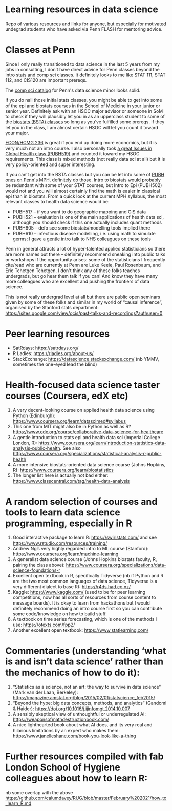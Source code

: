 # Learning resources in data science
Repo of various resources and links for anyone, but especially for motivated undegrad students who have asked via Penn FLASH for mentoring advice.

# Classes at Penn
Since I only really transitioned to data science in the last 5 years from my jobs in consulting, I don’t have direct advice for Penn classes beyond the intro stats and comp sci classes. It definitely looks to me like STAT 111, STAT 112, and CIS120 are important prereqs.

The <a href="https://catalog.upenn.edu/undergraduate/programs/data-science-minor/">comp sci catalog</a> for Penn's data science minor looks solid.

If you do nail those initial stats classes, you might be able to get into some of the epi and biostats courses in the School of Medicine in your junior or senior year. Definitely ask with an HSOC major advisor or someone in SoM to check if they will plausibly let you in as an upperclass student to some of the <a href="https://www.med.upenn.edu/ggeb/bsta-course-descriptions.html">biostats (BSTA) classes</a> so long as you’ve fulfilled some prereqs. If they let you in the class, I am almost certain HSOC will let you count it toward your major.

<a href="https://economics.sas.upenn.edu/system/files/2019-01/Syllabus_Spring2019_Short.pdf">ECON/HCMG 236</a> is great if you end up doing more economics, but it is very much not an intro course. I also personally took <a href="https://www.med.upenn.edu/globalhealth/assets/user-content/documents/PUBH519%20syllabus%202017.pdf">a great Issues in Global Health class (PUBH519)</a> and counted it toward my HSOC requirements. This class is mixed methods (not really data sci at all) but it is very policy-oriented and super interesting.

If you can’t get into the BSTA classes but you can be let into some of <a href="https://www.publichealth.med.upenn.edu/course-listing.html">PUBH ones on Penn's MPH</a>, definitely do those. Intro to biostats would probably be redundant with some of your STAT courses, but Intro to Epi (PUBH502) would not and you will almost certainly find the math is easier in classical epi than in biostats. From a quick look at the current MPH syllabus, the most relevant classes to health data science would be:
-	PUBH517 – if you want to do geographic mapping and GIS data
-	PUBH521 – evaluation is one of the main applications of health data sci, although you should check if this one actually includes quant methods
-	PUBH605 – defo see some biostats/modelling tools implied there
-	PUBH610 – infectious disease modelling, i.e. using math to simulate germs; I gave a <a href="https://github.com/7j7j/SEIR-model-basics/blob/master/200610-NHSEI-huddle-SEIR-models-JS-vF.pdf">gentle intro talk</a> to NHS colleagues on these tools


Penn in general attracts a lot of hyper-talented applied statisticians so there are more names out there – definitely recommend sneaking into public talks or workshops if the
opportunity arises: some of the statisticians I frequently cite/read who are currently at Penn are Luke Keele, Paul Rosenbaum, and Eric Tchetgen Tchetgen. I don't think any 
of these folks teaches undergrads, but go hear them talk if you can! And know they have many more colleagues who are excellent and pushing the frontiers of data science.

This is not really undergrad level at all but there are public open seminars given by some of these folks and similar in my world of “causal inference”, organised by the Stanford stats department: https://sites.google.com/view/ocis/past-talks-and-recordings?authuser=0


# Peer learning resources
- SatRdays: https://satrdays.org/
- R Ladies: https://rladies.org/about-us/
- StackExchange: https://datascience.stackexchange.com/ (nb YMMV, sometimes the one-eyed lead the blind)

# Health-focused data science taster courses (Coursera, edX etc)
1.	A very decent-looking course on applied health data science using Python (Edinburgh): https://www.coursera.org/learn/datascimed#syllabus
2.	This one from MIT might also be in Python as well as R? https://www.edx.org/course/collaborative-data-science-for-healthcare
3.	A gentle introduction to stats epi and health data sci (Imperial College London, R): https://www.coursera.org/learn/introduction-statistics-data-analysis-public-health. See also https://www.coursera.org/specializations/statistical-analysis-r-public-health
4.	A more intensive biostats-oriented data science course (Johns Hopkins, R): https://www.coursera.org/learn/biostatistics
5.	The longer list here is actually not bad either: https://www.classcentral.com/tag/health-data-analysis

# A random selection of courses and tools to learn data science programming, especially in R 
1.	Good interactive package to learn R: https://swirlstats.com/ and see https://www.rstudio.com/resources/training/
2.	Andrew Ng’s very highly regarded intro to ML course (Stanford): https://www.coursera.org/learn/machine-learning
3.	A generalist data science course (Johns Hopkins biostats faculty,  R, pairing the class above): https://www.coursera.org/specializations/data-science-foundations-r
4.	Excellent open textbook in R, specifically Tidyverse (nb if Python and R are the two most common languages of data science, Tidyverse is a very different dialect to base R): https://r4ds.had.co.nz/
5.	Kaggle: https://www.kaggle.com/ (used to be for peer learning competitions, now has all sorts of resources from course content to message boards). It is okay to learn from hackathons but I would definitely recommend doing an intro course first so you can contribute some code/knowledge on how to build stuff.
6.	A textbook on time series forecasting, which is one of the methods I use: https://otexts.com/fpp2/
7.	Another excellent open textbook: https://www.statlearning.com/

# Commentaries (understanding ‘what is and isn’t data science’ rather than the mechanics of how to do it):
1.	“Statistics as a science, not an art: the way to survive in data science” (Mark van der Laan, Berkeley): https://magazine.amstat.org/blog/2015/02/01/statscience_feb2015/
2.	“Beyond the hype: big data concepts, methods, and analytics” (Gandomi & Haider): https://doi.org/10.1016/j.ijinfomgt.2014.10.007
3.	A sensibly skeptical view of unthoughtful or underregulated AI: https://weaponsofmathdestructionbook.com/
4.	A nice lighthearted book about what AI does, and its very real and hilarious limitations by an expert who makes them: https://www.janelleshane.com/book-you-look-like-a-thing

# Further resources compiled with fab London School of Hygiene colleagues about how to learn R: 
nb some overlap with the above
https://github.com/calumdavey/RUG/blob/master/February%202021/how_to_learn_R.md
